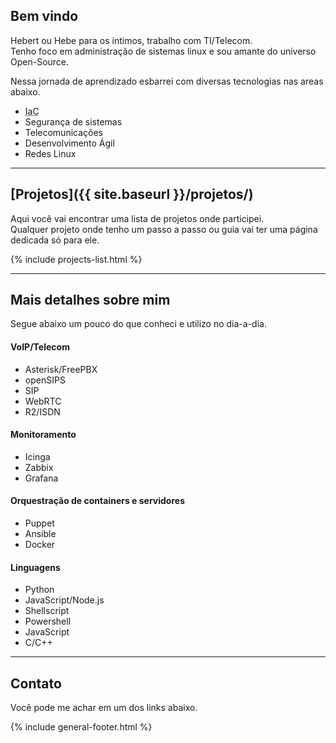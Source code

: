 ## Bem vindo

Hebert ou Hebe para os íntimos, trabalho com TI/Telecom.  
Tenho foco em administração de sistemas linux e sou amante do universo Open-Source. 

Nessa jornada de aprendizado esbarrei com diversas tecnologias nas areas abaixo.

* <abbr title="Infrastructure as Code">IaC</abbr>
* Segurança de sistemas
* Telecomunicações 
* Desenvolvimento Ágil
* Redes Linux 

---

## [Projetos]({{ site.baseurl }}/projetos/)
Aqui você vai encontrar uma lista de projetos onde participei.  
Qualquer projeto onde tenho um passo a passo ou guia vai ter uma página dedicada só para ele.  


{% include projects-list.html %}  


---  

## Mais detalhes sobre mim
Segue abaixo um pouco do que conheci e utilizo no dia-a-dia.

#### VoIP/Telecom  
- Asterisk/FreePBX
- openSIPS
- SIP
- WebRTC
- R2/ISDN 

#### Monitoramento
- Icinga
- Zabbix
- Grafana

#### Orquestração de containers e servidores  
- Puppet
- Ansible
- Docker


#### Linguagens  
- Python
- JavaScript/Node.js
- Shellscript
- Powershell
- JavaScript
- C/C++

--- 

## Contato
Você pode me achar em um dos links abaixo.  

{% include general-footer.html %}
